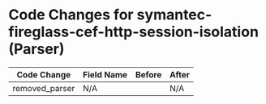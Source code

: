 # Code Changes for symantec-fireglass-cef-http-session-isolation (Parser)

| Code Change | Field Name | Before | After |
|-------------|------------|--------|-------|
| removed_parser | N/A |  | N/A |